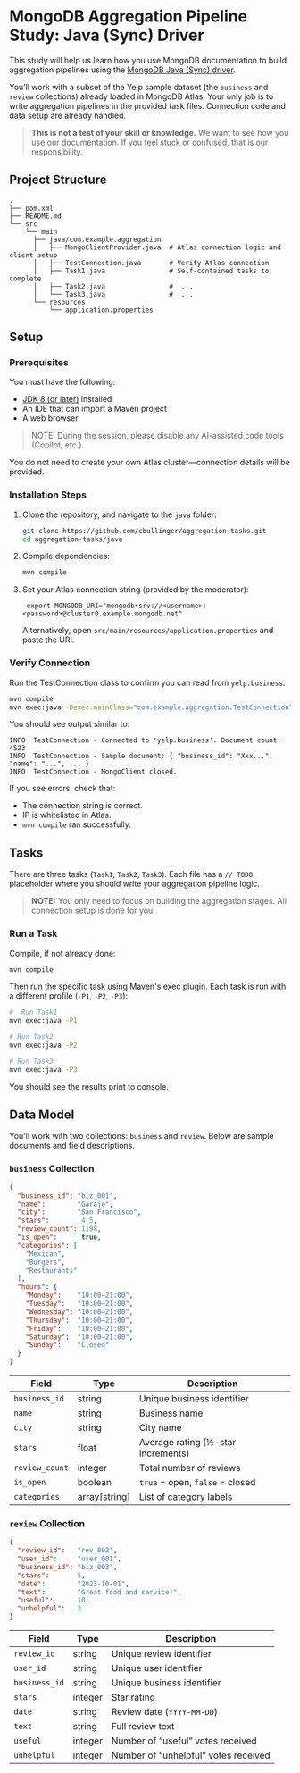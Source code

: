 # MongoDB Aggregation Pipeline Study: Java (Sync) Driver

This study will help us learn how you use MongoDB documentation to build aggregation pipelines using the [MongoDB Java (Sync) driver](https://www.mongodb.com/docs/drivers/java/sync/current/).

You’ll work with a subset of the Yelp sample dataset (the `business` and `review` collections) already loaded in MongoDB Atlas. 
Your only job is to write aggregation pipelines in the provided task files. Connection code and data setup are already handled.

> **This is not a test of your skill or knowledge.** We want to see how you use our documentation. If you feel stuck or confused, that is our responsibility.

## Project Structure

```text
.
├── pom.xml
├── README.md
└── src
    └── main
      ├── java/com.example.aggregation
      │   ├── MongoClientProvider.java  # Atlas connection logic and client setup
      │   ├── TestConnection.java       # Verify Atlas connection
      │   ├── Task1.java                # Self-contained tasks to complete
      │   ├── Task2.java                #  ...
      │   └── Task3.java                #  ...
      └── resources
          └── application.properties     
```

## Setup

### Prerequisites

You must have the following:
- [JDK 8 (or later)](https://www.oracle.com/java/technologies/javase-downloads.html) installed
- An IDE that can import a Maven project
- A web browser

> NOTE: During the session, please disable any AI-assisted code tools (Copilot, etc.).

You do not need to create your own Atlas cluster—connection details will be provided.

### Installation Steps

1. Clone the repository, and navigate to the `java` folder:
   ```bash
   git clone https://github.com/cbullinger/aggregation-tasks.git 
   cd aggregation-tasks/java
   ```

2. Compile dependencies:

    ```bash
   mvn compile 
   ```
3. Set your Atlas connection string (provided by the moderator):

   ```text
    export MONGODB_URI="mongodb+srv://<username>:<password>@cluster0.example.mongodb.net"
    ```

   Alternatively, open `src/main/resources/application.properties` and paste the URI.

### Verify Connection

Run the TestConnection class to confirm you can read from `yelp.business`:

```bash
mvn compile
mvn exec:java -Dexec.mainClass="com.example.aggregation.TestConnection"
```

You should see output similar to:

```text
INFO  TestConnection - Connected to 'yelp.business'. Document count: 4523
INFO  TestConnection - Sample document: { "business_id": "Xxx...", "name": "...", ... }
INFO  TestConnection - MongoClient closed.
```

If you see errors, check that:

- The connection string is correct.
- IP is whitelisted in Atlas.
- `mvn compile` ran successfully.

## Tasks

There are three tasks (`Task1`, `Task2`, `Task3`). 
Each file has a `// TODO` placeholder where you should write your aggregation pipeline logic.

> **NOTE:** You only need to focus on building the aggregation stages. All connection setup is done for you.

### Run a Task

Compile, if not already done:

```bash
mvn compile
```
Then run the specific task using Maven's exec plugin. Each task is run with a different profile (`-P1`, `-P2`, `-P3`):

```bash
#  Run Task1
mvn exec:java -P1

# Run Task2
mvn exec:java -P2

# Run Task3 
mvn exec:java -P3
```

You should see the results print to console.

## Data Model

You'll work with two collections: `business` and `review`. Below are sample documents and field descriptions.

### `business` Collection

```json
{
  "business_id": "biz_001",
  "name":        "Garaje",
  "city":        "San Francisco",
  "stars":        4.5,
  "review_count": 1198,
  "is_open":      true,
  "categories": [
    "Mexican",
    "Burgers",
    "Restaurants"
  ],
  "hours": {
    "Monday":    "10:00–21:00",
    "Tuesday":   "10:00–21:00",
    "Wednesday": "10:00–21:00",
    "Thursday":  "10:00–21:00",
    "Friday":    "10:00–21:00",
    "Saturday":  "10:00–21:00",
    "Sunday":    "Closed"
  }
}
```

| Field          | Type           | Description                        |
| -------------- | -------------- | ---------------------------------- |
| `business_id`  | string         | Unique business identifier         |
| `name`         | string         | Business name                      |
| `city`         | string         | City name                          |
| `stars`        | float          | Average rating (½-star increments) |
| `review_count` | integer        | Total number of reviews            |
| `is_open`      | boolean        | `true` = open, `false` = closed    |
| `categories`   | array\[string] | List of category labels            |

### `review` Collection

```json
{
  "review_id":   "rev_002",
  "user_id":     "user_001",
  "business_id": "biz_003",
  "stars":       5,
  "date":        "2023-10-01",
  "text":        "Great food and service!",
  "useful":      10,
  "unhelpful":   2
}
```

| Field         | Type    | Description                          |
| ------------- | ------- | ------------------------------------ |
| `review_id`   | string  | Unique review identifier             |
| `user_id`     | string  | Unique user identifier               |
| `business_id` | string  | Unique business identifier           |
| `stars`       | integer | Star rating                         |
| `date`        | string  | Review date (`YYYY-MM-DD`)           |
| `text`        | string  | Full review text                     |
| `useful`      | integer | Number of “useful” votes received    |
| `unhelpful`   | integer | Number of “unhelpful” votes received |
